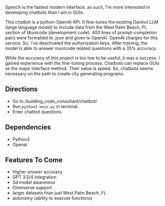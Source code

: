 Speech is the fastest modern interface. as such, I'm more interested in developing chatbots than I am in GUIs.
 
This chatbot is a python-OpenAI API. It fine-tunes the existing Davinci LLM (large language model) to include data from the West Palm Beach, FL section of Municode (development code). 400 lines of prompt-completion pairs were formatted to .json and given to OpenAI. OpenAI charges for this service. So, I've deactivated the authorization keys. After training, the model is able to answer municode related questions with a 35% accuracy. 

While the accuracy of this project is too low to be useful, it was a success. I gained experience with the fine-tuning process. Chatbots can replace GUIs as the major interface method. Their value is speed. So, chatbots seems necessary on the path to create city generating programs.

## Directions
- Go to /building_code_consultant/chatbot/
- Run ```python3 main.py``` in terminal.
- Enter chatbot questions.

## Dependencies
- Python3
- Openai


## Features To Come
* Higher answer accuracy
* GPT 3.5/4 integration
* 3d model awareness
* Omniverse support
* larger datasets than just West Palm Beach, FL
* autonomy (ability to execute functions)

